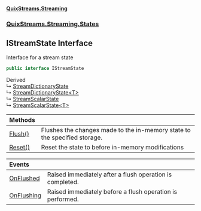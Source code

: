 #### [QuixStreams.Streaming](index.md 'index')
### [QuixStreams.Streaming.States](QuixStreams.Streaming.States.md 'QuixStreams.Streaming.States')

## IStreamState Interface

Interface for a stream state

```csharp
public interface IStreamState
```

Derived  
&#8627; [StreamDictionaryState](StreamDictionaryState.md 'QuixStreams.Streaming.States.StreamDictionaryState')  
&#8627; [StreamDictionaryState&lt;T&gt;](StreamDictionaryState_T_.md 'QuixStreams.Streaming.States.StreamDictionaryState<T>')  
&#8627; [StreamScalarState](StreamScalarState.md 'QuixStreams.Streaming.States.StreamScalarState')  
&#8627; [StreamScalarState&lt;T&gt;](StreamScalarState_T_.md 'QuixStreams.Streaming.States.StreamScalarState<T>')

| Methods | |
| :--- | :--- |
| [Flush()](IStreamState.Flush().md 'QuixStreams.Streaming.States.IStreamState.Flush()') | Flushes the changes made to the in-memory state to the specified storage. |
| [Reset()](IStreamState.Reset().md 'QuixStreams.Streaming.States.IStreamState.Reset()') | Reset the state to before in-memory modifications |

| Events | |
| :--- | :--- |
| [OnFlushed](IStreamState.OnFlushed.md 'QuixStreams.Streaming.States.IStreamState.OnFlushed') | Raised immediately after a flush operation is completed. |
| [OnFlushing](IStreamState.OnFlushing.md 'QuixStreams.Streaming.States.IStreamState.OnFlushing') | Raised immediately before a flush operation is performed. |
